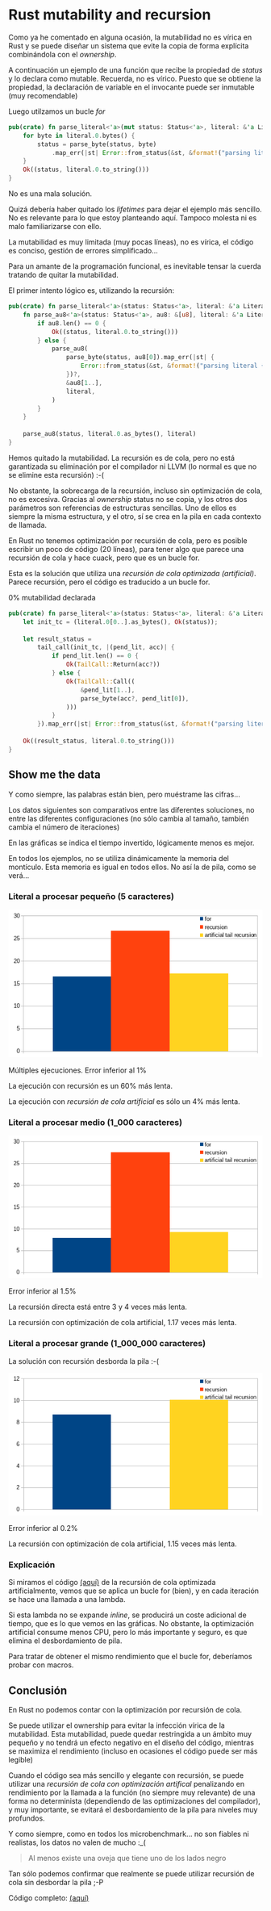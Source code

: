 # Rust mutability and recursion

Como ya he comentado en alguna ocasión, la mutabilidad no es vírica en Rust y se puede diseñar un sistema que evite la copia de forma explícita combinándola con el _ownership_.

A continuación un ejemplo de una función que recibe la propiedad de _status_ y lo
declara como mutable. Recuerda, no es vírico. Puesto que se obtiene la propiedad, la declaración de variable en el invocante puede ser inmutable (muy recomendable)

Luego utilzamos un bucle _for_

```Rust
pub(crate) fn parse_literal<'a>(mut status: Status<'a>, literal: &'a Literal<'a>) -> Result<'a> {
    for byte in literal.0.bytes() {
        status = parse_byte(status, byte)
            .map_err(|st| Error::from_status(&st, &format!("parsing literal {}", literal.0)))?;
    }
    Ok((status, literal.0.to_string()))
}
```

No es una mala solución.

Quizá debería haber quitado los _lifetimes_ para dejar el ejemplo más sencillo. No es relevante para lo que estoy planteando aquí. Tampoco molesta ni es malo familiarizarse con ello.

La mutabilidad es muy limitada (muy pocas líneas), no es vírica, el código es conciso,
gestión de errores simplificado...

Para un amante de la programación funcional, es inevitable tensar la cuerda
tratando de quitar la mutabilidad.

El primer intento lógico es, utilizando la recursión:

```Rust
pub(crate) fn parse_literal<'a>(status: Status<'a>, literal: &'a Literal<'a>) -> Result<'a> {
    fn parse_au8<'a>(status: Status<'a>, au8: &[u8], literal: &'a Literal<'a>) -> Result<'a> {
        if au8.len() == 0 {
            Ok((status, literal.0.to_string()))
        } else {
            parse_au8(
                parse_byte(status, au8[0]).map_err(|st| {
                    Error::from_status(&st, &format!("parsing literal {}", &literal.0))
                })?,
                &au8[1..],
                literal,
            )
        }
    }

    parse_au8(status, literal.0.as_bytes(), literal)
}
```

Hemos quitado la mutabilidad. La recursión es de cola, pero no está garantizada su eliminación por el compilador ni LLVM (lo normal es que no se elimine esta recursión) :-(

No obstante, la sobrecarga de la recursión, incluso sin optimización de cola, no es excesiva. Gracias al _ownership_ status no se copia, y los otros dos parámetros son referencias de estructuras sencillas. Uno de ellos es siempre la misma estructura, y el otro, sí se crea en la pila en cada contexto de llamada.

En Rust no tenemos optimización por recursión de cola, pero es posible escribir un poco de código (20 líneas), para tener algo que parece una recursión de cola y hace cuack, pero que es un bucle for.

Esta es la solución que utiliza una _recursión de cola optimizada (artificial)_. Parece recursión, pero el código es traducido a un bucle for.

0% mutabilidad declarada

```Rust
pub(crate) fn parse_literal<'a>(status: Status<'a>, literal: &'a Literal<'a>) -> Result<'a> {
    let init_tc = (literal.0[0..].as_bytes(), Ok(status));

    let result_status =
        tail_call(init_tc, |(pend_lit, acc)| {
            if pend_lit.len() == 0 {
                Ok(TailCall::Return(acc?))
            } else {
                Ok(TailCall::Call((
                    &pend_lit[1..],
                    parse_byte(acc?, pend_lit[0]),
                )))
            }
        }).map_err(|st| Error::from_status(&st, &format!("parsing literal {}", literal.0)))?;

    Ok((result_status, literal.0.to_string()))
}
```

## Show me the data

Y como siempre, las palabras están bien, pero muéstrame las cifras...

Los datos siguientes son comparativos entre las diferentes soluciones, no entre las diferentes configuraciones (no sólo cambia al tamaño, también cambia el número de iteraciones)

En las gráficas se indica el tiempo invertido, lógicamente menos es mejor.

En todos los ejemplos, no se utiliza dinámicamente la memoria del montículo. Esta memoria es igual en todos ellos. No así la de pila, como se verá...

### Literal a procesar pequeño (5 caracteres)

![graph](rust_for_recurs_short.png)

Múltiples ejecuciones. Error inferior al 1%

La ejecución con recursión es un 60% más lenta.

La ejecución con _recursión de cola artificial_ es sólo un 4% más lenta.

### Literal a procesar medio (1_000 caracteres)

![graph](rust_for_recurs_med.png)

Error inferior al 1.5%

La recursión directa está entre 3 y 4 veces más lenta.

La recursión con optimización de cola artificial, 1.17 veces más lenta.

### Literal a procesar grande (1_000_000 caracteres)

La solución con recursión desborda la pila :-(

![graph](rust_for_recurs_big.png)

Error inferior al 0.2%

La recursión con optimización de cola artificial, 1.15 veces más lenta.

### Explicación

Si miramos el código [(aquí)](https://github.com/jleahred/katas/tree/master/langs/rust/mutability_recursion)
de la recursión de cola optimizada artificialmente, vemos que se aplica un bucle for (bien), y en cada iteración se hace una llamada a una lambda.

Si esta lambda no se expande _inline_, se producirá un coste adicional de tiempo, que es lo que vemos en las gráficas. No obstante, la optimización artificial consume menos CPU, pero lo más importante y seguro, es que elimina el desbordamiento de pila.

Para tratar de obtener el mismo rendimiento que el bucle for, deberíamos probar con macros.

## Conclusión

En Rust no podemos contar con la optimización por recursión de cola.

Se puede utilizar el ownership para evitar la infección vírica de la mutabilidad. Esta mutabilidad, puede quedar restringida a un ámbito muy pequeño y no tendrá un efecto negativo en el diseño del código, mientras se maximiza el rendimiento (incluso en ocasiones el código puede ser más legible)

Cuando el código sea más sencillo y elegante con recursión, se puede utilizar una _recursión de cola con optimización artifical_ penalizando en rendimiento por la llamada a la función (no siempre muy relevante) de una forma no determinista (dependiendo de las optimizaciones del compilador), y muy importante, se evitará el desbordamiento de la pila para niveles muy profundos.

Y como siempre, como en todos los microbenchmark... no son fiables ni realistas, los datos no valen de mucho :\_(

> Al menos existe una oveja que tiene uno de los lados negro

Tan sólo podemos confirmar que realmente se puede utilizar recursión de cola sin desbordar la pila  ;-P

Código completo:
[(aquí)](https://github.com/jleahred/katas/tree/master/langs/rust/mutability_recursion)
